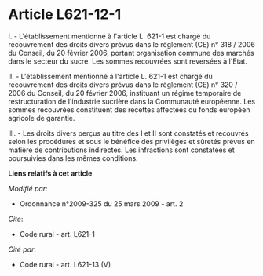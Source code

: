 # Article L621-12-1

I. - L'établissement mentionné à l'article L. 621-1 est chargé du recouvrement des droits divers prévus dans le règlement
(CE) n° 318 / 2006 du Conseil, du 20 février 2006, portant organisation commune des marchés dans le secteur du sucre. Les
sommes recouvrées sont reversées à l'Etat. 

II. - L'établissement mentionné à l'article L. 621-1 est chargé du recouvrement des droits divers prévus dans le règlement
(CE) n° 320 / 2006 du Conseil, du 20 février 2006, instituant un régime temporaire de restructuration de l'industrie sucrière
dans la Communauté européenne. Les sommes recouvrées constituent des recettes affectées du fonds européen agricole de
garantie. 

III. - Les droits divers perçus au titre des I et II sont constatés et recouvrés selon les procédures et sous le bénéfice des
privilèges et sûretés prévus en matière de contributions indirectes. Les infractions sont constatées et poursuivies dans les
mêmes conditions.

**Liens relatifs à cet article**

_Modifié par_:

  - Ordonnance n°2009-325 du 25 mars 2009 - art. 2

_Cite_:

  - Code rural - art. L621-1

_Cité par_:

  - Code rural - art. L621-13 (V)
